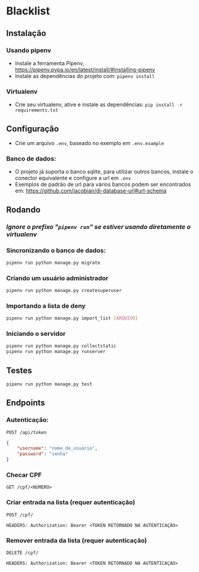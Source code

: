 # Blacklist

## Instalação
### Usando pipenv
 - Instale a ferramenta Pipenv, https://pipenv.pypa.io/en/latest/install/#installing-pipenv
 - Instale as dependências do projeto com: ```pipenv install```
### Virtualenv
 - Crie seu virtualenv, ative e instale as dependências: ```pip install -r requirements.txt```

## Configuração
 - Crie um arquivo ```.env```, baseado no exemplo em ```.env.example```
### Banco de dados:
 - O projeto já suporta o banco sqlite, para utilizar outros bancos, instale o conector equivalente e configure a url em ```.env```
 - Exemplos de padrão de url para vários bancos podem ser encontrados em: https://github.com/jacobian/dj-database-url#url-schema

## Rodando
### *Ignore o prefixo "```pipenv run```" se estiver usando diretamente o virtualenv*
### Sincronizando o banco de dados:
```bash
pipenv run python manage.py migrate
```
### Criando um usuário administrador
```bash
pipenv run python manage.py createsuperuser
```
### Importando a lista de deny
```bash
pipenv run python manage.py import_list [ARQUIVO]
```
### Iniciando o servidor
```bash
pipenv run python manage.py collectstatic
pipenv run python manage.py runserver
```
## Testes
```bash
pipenv run python manage.py test
```
## Endpoints
### Autenticação:
```
POST /api/token
```
```json
{
    "username": "nome_de_usuário",
    "password": "senha"
}
```
### Checar CPF
```
GET /cpf/<NÚMERO>
```
### Criar entrada na lista (requer autenticação)
```
POST /cpf/
```
```
HEADERS: Authorization: Bearer <TOKEN RETORNADO NA AUTENTICAÇÃO>
```
### Remover entrada da lista (requer autenticação)
```
DELETE /cpf/
```
```
HEADERS: Authorization: Bearer <TOKEN RETORNADO NA AUTENTICAÇÃO>
```
